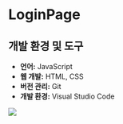 # LoginPage
## 개발 환경 및 도구
- **언어:** JavaScript
- **웹 개발:** HTML, CSS
- **버전 관리:** Git
- **개발 환경:** Visual Studio Code

<img src=https://github.com/JiMinL03/LoginPage/assets/147581729/6e8f0745-5aac-4b0f-9971-fe83f5c92643>
